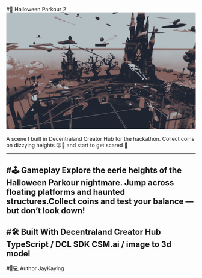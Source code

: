 #🎃 Halloween Parkour 2
![Halloween Parkour 2 Preview](assets/scene/Images/halloweenparkourworldmap-min.png)

A scene I built in Decentraland Creator Hub for the hackathon.
Collect coins on dizzying heights 😵💫 and start to get scared 👻

---

#🕹️ Gameplay
Explore the eerie heights of the Halloween Parkour nightmare.
Jump across floating platforms and haunted structures.Collect coins and test your balance — but don’t look down!
---

#🛠️ Built With
Decentraland Creator Hub
TypeScript / DCL SDK
CSM.ai / image to 3d model
---

#🧑💻 Author
JayKaying
